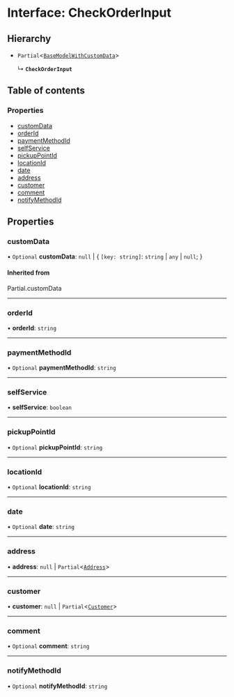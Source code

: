 # Interface: CheckOrderInput

## Hierarchy

- `Partial`<[`BaseModelWithCustomData`](BaseModelWithCustomData.md)\>

  ↳ **`CheckOrderInput`**

## Table of contents

### Properties

- [customData](CheckOrderInput.md#customdata)
- [orderId](CheckOrderInput.md#orderid)
- [paymentMethodId](CheckOrderInput.md#paymentmethodid)
- [selfService](CheckOrderInput.md#selfservice)
- [pickupPointId](CheckOrderInput.md#pickuppointid)
- [locationId](CheckOrderInput.md#locationid)
- [date](CheckOrderInput.md#date)
- [address](CheckOrderInput.md#address)
- [customer](CheckOrderInput.md#customer)
- [comment](CheckOrderInput.md#comment)
- [notifyMethodId](CheckOrderInput.md#notifymethodid)

## Properties

### customData

• `Optional` **customData**: ``null`` \| { `[key: string]`: `string` \| `any` \| ``null``;  }

#### Inherited from

Partial.customData

___

### orderId

• **orderId**: `string`

___

### paymentMethodId

• `Optional` **paymentMethodId**: `string`

___

### selfService

• **selfService**: `boolean`

___

### pickupPointId

• `Optional` **pickupPointId**: `string`

___

### locationId

• `Optional` **locationId**: `string`

___

### date

• `Optional` **date**: `string`

___

### address

• **address**: ``null`` \| `Partial`<[`Address`](Address.md)\>

___

### customer

• **customer**: ``null`` \| `Partial`<[`Customer`](Customer.md)\>

___

### comment

• `Optional` **comment**: `string`

___

### notifyMethodId

• `Optional` **notifyMethodId**: `string`
